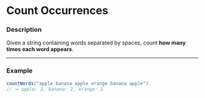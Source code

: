 # Count Occurrences

### Description

Given a string containing words separated by spaces, count **how many times each word appears**.

---

### Example

```java
countWords("apple banana apple orange banana apple")
// ➞ apple: 3, banana: 2, orange: 1